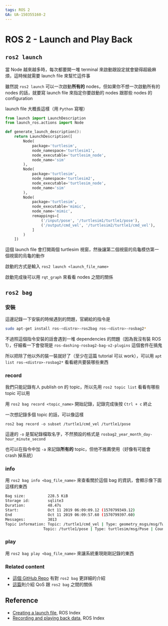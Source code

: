 ```yaml
---
tags: ROS 2
GA: UA-150355160-2
---
```


# ROS 2 - Launch and Play Back

## `ros2 launch`

當 Node 越來越多時，每次都要開一堆 terminal 來啟動跟設定就會變得超級麻煩，這時候就需要 launch file 來幫忙這件事

雖然說 `ros2 launch` 可以一次啟動**所有的** nodes，但如果你不想一次啟動所有的 nodes 的話，就要寫 launch file 來指定你要啟動的 nodes 跟那些 nodes 的 configuration

launch file 大概長這樣（用 `Python` 寫喔）
```python
from launch import LaunchDescription
from launch_ros.actions import Node

def generate_launch_description():
    return LaunchDescription([
        Node(
            package='turtlesim',
            node_namespace='turtlesim1',
            node_executable='turtlesim_node',
            node_name='sim'
        ),
        Node(
            package='turtlesim',
            node_namespace='turtlesim2',
            node_executable='turtlesim_node',
            node_name='sim'
        ),
        Node(
            package='turtlesim',
            node_executable='mimic',
            node_name='mimic',
            remappings=[
                ('/input/pose', '/turtlesim1/turtle1/pose'),
                ('/output/cmd_vel', '/turtlesim2/turtle1/cmd_vel'),
            ]
        )
    ])
```

這個 launch file 會打開兩個 turtlesim 視窗，然後讓第二個視窗的烏龜模仿第一個視窗的烏龜的動作

啟動的方式是輸入 `ros2 launch <launch_file_name>`

啟動完成後可以用 `rqt_graph` 來看看 nodes 之間的關係

## `ros2 bag`

### 安裝

這邊記錄一下安裝的時候遇到的問題，官網給的指令是

```bash
sudo apt-get install ros-<distro>-ros2bag ros-<distro>-rosbag2*
```

不過照這個指令安裝的話會遇到一堆 dependencies 的問題（因為我沒有裝 ROS 1），仔細看一下會發現是 `ros-dashing-rosbag2-bag-v2-plugins` 這個套件在搞鬼

所以把除了他以外的裝一裝就好了（至少在這篇 tutorial 可以 work），可以用 `apt list ros-<distro>-rosbag2*` 看看總共要裝哪些東西

### record

我們只能記錄有人 publish on 的 topic，所以先用 `ros2 topic list` 看看有哪些 topic 可以用

用 `ros2 bag record <topic_name>` 開始記錄，記錄完成後按 `Ctrl + c` 終止

一次想記錄多個 topic 的話，可以像這樣

`ros2 bag record -o subset /turtle1/cmd_vel /turtle1/pose`

這邊的 `-o` 是幫紀錄檔取名字，不然預設的格式是 `rosbag2_year_month_day-hour_minute_second`

也可以在指令中加 `-a` 來記錄**所有的** topic，但他不推薦使用（好像有可能會 crash 掉系統）

### info

用 `ros2 bag info <bag_file_name>` 來查看關於這個 bag 的資訊，會顯示像下面這樣的東西

```bash
Bag size:          228.5 KiB
Storage id:        sqlite3
Duration:          48.47s
Start:             Oct 11 2019 06:09:09.12 (1570799349.12)
End                Oct 11 2019 06:09:57.60 (1570799397.60)
Messages:          3013
Topic information: Topic: /turtle1/cmd_vel | Type: geometry_msgs/msg/Twist | Count: 9 | Serialization Format: cdr
                 Topic: /turtle1/pose | Type: turtlesim/msg/Pose | Count: 3004 | Serialization Format: cdr
```

### play

用 `ros2 bag play <bag_file_name>` 來讓系統重現剛剛記錄的東西

### Related content

* [這個 GitHub Repo](https://github.com/ros2/rosbag2) 有對 `ros2 bag` 更詳細的介紹
* [這篇](https://index.ros.org/doc/ros2/Tutorials/Ros2bag/Overriding-QoS-Policies-For-Recording-And-Playback/#ros2bag-qos-override)則介紹 QoS 跟 `ros2 bag` 之間的關係

## Reference
* [Creating a launch file](https://index.ros.org/doc/ros2/Tutorials/Launch-Files/Creating-Launch-Files/), ROS Index
* [Recording and playing back data](https://index.ros.org/doc/ros2/Tutorials/Ros2bag/Recording-And-Playing-Back-Data/), ROS Index